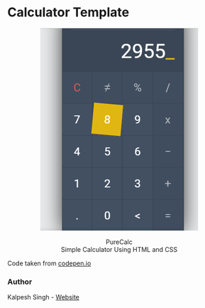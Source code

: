 # Calculator Template

<a href="">
  <p align="center">
    <img src="https://github.com/mleitejunior/projects-html-css-templates/blob/master/beginner/calculator/calculator.png" title="PureCalc screenshot" alt="PureCalc screenshot">
  </p>
</a>

<p align="center"> PureCalc<br>Simple Calculator Using HTML and CSS</p>

Code taken from [codepen.io](https://codepen.io/kalpeshsingh/pen/wMNpLp)

### Author

Kalpesh Singh - [Website](https://codepen.io/kalpeshsingh)
